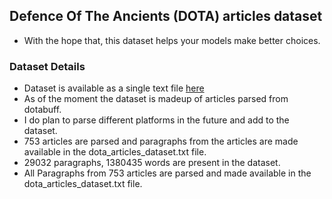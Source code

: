 ## Defence Of The Ancients (DOTA) articles dataset
 - With the hope that, this dataset helps your models make better choices.

### Dataset Details
 - Dataset is available as a single text file [here](https://drive.google.com/file/d/1Cwv5_4VxbpozOB0B0zVWMYQGUu_u1tvr/view?usp=sharing)
 - As of the moment the dataset is madeup of articles parsed from dotabuff.
 - I do plan to parse different platforms in the future and add to the dataset.
 - 753 articles are parsed and paragraphs from the articles are made available in the dota_articles_dataset.txt file.
 - 29032 paragraphs, 1380435 words are present in the dataset.
 - All Paragraphs from 753 articles are parsed and made available in the dota_articles_dataset.txt file.